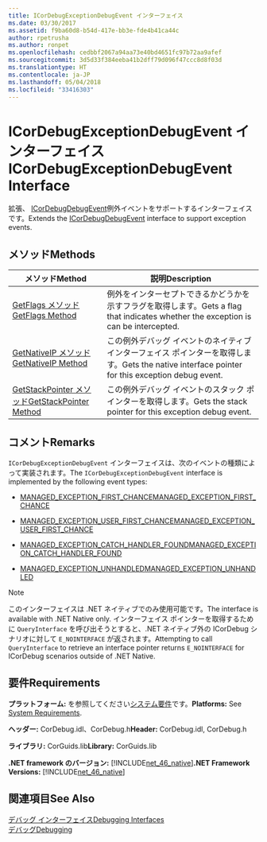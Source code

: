 ```yaml
---
title: ICorDebugExceptionDebugEvent インターフェイス
ms.date: 03/30/2017
ms.assetid: f9ba60d8-b54d-417e-bb3e-fde4b41ca44c
author: rpetrusha
ms.author: ronpet
ms.openlocfilehash: cedbbf2067a94aa73e40bd4651fc97b72aa9afef
ms.sourcegitcommit: 3d5d33f384eeba41b2dff79d096f47ccc8d8f03d
ms.translationtype: HT
ms.contentlocale: ja-JP
ms.lasthandoff: 05/04/2018
ms.locfileid: "33416303"
---
```

# <a name="icordebugexceptiondebugevent-interface"></a><span data-ttu-id="3e491-102">ICorDebugExceptionDebugEvent インターフェイス</span><span class="sxs-lookup"><span data-stu-id="3e491-102">ICorDebugExceptionDebugEvent Interface</span></span>
<span data-ttu-id="3e491-103">拡張、 [ICorDebugDebugEvent](../../../../docs/framework/unmanaged-api/debugging/icordebugdebugevent-interface.md)例外イベントをサポートするインターフェイスです。</span><span class="sxs-lookup"><span data-stu-id="3e491-103">Extends the [ICorDebugDebugEvent](../../../../docs/framework/unmanaged-api/debugging/icordebugdebugevent-interface.md) interface to support exception events.</span></span>  
  
## <a name="methods"></a><span data-ttu-id="3e491-104">メソッド</span><span class="sxs-lookup"><span data-stu-id="3e491-104">Methods</span></span>  
  
|<span data-ttu-id="3e491-105">メソッド</span><span class="sxs-lookup"><span data-stu-id="3e491-105">Method</span></span>|<span data-ttu-id="3e491-106">説明</span><span class="sxs-lookup"><span data-stu-id="3e491-106">Description</span></span>|  
|------------|-----------------|  
|[<span data-ttu-id="3e491-107">GetFlags メソッド</span><span class="sxs-lookup"><span data-stu-id="3e491-107">GetFlags Method</span></span>](../../../../docs/framework/unmanaged-api/debugging/icordebugexceptiondebugevent-getflags-method.md)|<span data-ttu-id="3e491-108">例外をインターセプトできるかどうかを示すフラグを取得します。</span><span class="sxs-lookup"><span data-stu-id="3e491-108">Gets a flag that indicates whether the exception is can be intercepted.</span></span>|  
|[<span data-ttu-id="3e491-109">GetNativeIP メソッド</span><span class="sxs-lookup"><span data-stu-id="3e491-109">GetNativeIP Method</span></span>](../../../../docs/framework/unmanaged-api/debugging/icordebugexceptiondebugevent-getnativeip-method.md)|<span data-ttu-id="3e491-110">この例外デバッグ イベントのネイティブ インターフェイス ポインターを取得します。</span><span class="sxs-lookup"><span data-stu-id="3e491-110">Gets the native interface pointer for this exception debug event.</span></span>|  
|[<span data-ttu-id="3e491-111">GetStackPointer メソッド</span><span class="sxs-lookup"><span data-stu-id="3e491-111">GetStackPointer Method</span></span>](../../../../docs/framework/unmanaged-api/debugging/icordebugexceptiondebugevent-getstackpointer-method.md)|<span data-ttu-id="3e491-112">この例外デバッグ イベントのスタック ポインターを取得します。</span><span class="sxs-lookup"><span data-stu-id="3e491-112">Gets the stack pointer for this exception debug event.</span></span>|  
  
## <a name="remarks"></a><span data-ttu-id="3e491-113">コメント</span><span class="sxs-lookup"><span data-stu-id="3e491-113">Remarks</span></span>  
 <span data-ttu-id="3e491-114">`ICorDebugExceptionDebugEvent` インターフェイスは、次のイベントの種類によって実装されます。</span><span class="sxs-lookup"><span data-stu-id="3e491-114">The `ICorDebugExceptionDebugEvent` interface is implemented by the following event types:</span></span>  
  
-   [<span data-ttu-id="3e491-115">MANAGED_EXCEPTION_FIRST_CHANCE</span><span class="sxs-lookup"><span data-stu-id="3e491-115">MANAGED_EXCEPTION_FIRST_CHANCE</span></span>](../../../../docs/framework/unmanaged-api/debugging/cordebugrecordformat-enumeration.md)  
  
-   [<span data-ttu-id="3e491-116">MANAGED_EXCEPTION_USER_FIRST_CHANCE</span><span class="sxs-lookup"><span data-stu-id="3e491-116">MANAGED_EXCEPTION_USER_FIRST_CHANCE</span></span>](../../../../docs/framework/unmanaged-api/debugging/cordebugrecordformat-enumeration.md)  
  
-   [<span data-ttu-id="3e491-117">MANAGED_EXCEPTION_CATCH_HANDLER_FOUND</span><span class="sxs-lookup"><span data-stu-id="3e491-117">MANAGED_EXCEPTION_CATCH_HANDLER_FOUND</span></span>](../../../../docs/framework/unmanaged-api/debugging/cordebugrecordformat-enumeration.md)  
  
-   [<span data-ttu-id="3e491-118">MANAGED_EXCEPTION_UNHANDLED</span><span class="sxs-lookup"><span data-stu-id="3e491-118">MANAGED_EXCEPTION_UNHANDLED</span></span>](../../../../docs/framework/unmanaged-api/debugging/cordebugrecordformat-enumeration.md)  
  
> [!NOTE]
>  <span data-ttu-id="3e491-119">このインターフェイスは .NET ネイティブでのみ使用可能です。</span><span class="sxs-lookup"><span data-stu-id="3e491-119">The interface is available with .NET Native only.</span></span> <span data-ttu-id="3e491-120">インターフェイス ポインターを取得するために `QueryInterface` を呼び出そうとすると、.NET ネイティブ外の ICorDebug シナリオに対して `E_NOINTERFACE` が返されます。</span><span class="sxs-lookup"><span data-stu-id="3e491-120">Attempting to call `QueryInterface` to retrieve an interface pointer returns `E_NOINTERFACE` for ICorDebug scenarios outside of .NET Native.</span></span>  
  
## <a name="requirements"></a><span data-ttu-id="3e491-121">要件</span><span class="sxs-lookup"><span data-stu-id="3e491-121">Requirements</span></span>  
 <span data-ttu-id="3e491-122">**プラットフォーム:** を参照してください[システム要件](../../../../docs/framework/get-started/system-requirements.md)です。</span><span class="sxs-lookup"><span data-stu-id="3e491-122">**Platforms:** See [System Requirements](../../../../docs/framework/get-started/system-requirements.md).</span></span>  
  
 <span data-ttu-id="3e491-123">**ヘッダー:** CorDebug.idl、CorDebug.h</span><span class="sxs-lookup"><span data-stu-id="3e491-123">**Header:** CorDebug.idl, CorDebug.h</span></span>  
  
 <span data-ttu-id="3e491-124">**ライブラリ:** CorGuids.lib</span><span class="sxs-lookup"><span data-stu-id="3e491-124">**Library:** CorGuids.lib</span></span>  
  
 <span data-ttu-id="3e491-125">**.NET framework のバージョン:** [!INCLUDE[net_46_native](../../../../includes/net-46-native-md.md)]</span><span class="sxs-lookup"><span data-stu-id="3e491-125">**.NET Framework Versions:** [!INCLUDE[net_46_native](../../../../includes/net-46-native-md.md)]</span></span>  
  
## <a name="see-also"></a><span data-ttu-id="3e491-126">関連項目</span><span class="sxs-lookup"><span data-stu-id="3e491-126">See Also</span></span>  
 [<span data-ttu-id="3e491-127">デバッグ インターフェイス</span><span class="sxs-lookup"><span data-stu-id="3e491-127">Debugging Interfaces</span></span>](../../../../docs/framework/unmanaged-api/debugging/debugging-interfaces.md)  
 [<span data-ttu-id="3e491-128">デバッグ</span><span class="sxs-lookup"><span data-stu-id="3e491-128">Debugging</span></span>](../../../../docs/framework/unmanaged-api/debugging/index.md)
